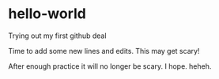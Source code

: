 # hello-world
Trying out my first github deal

Time to add some new lines and edits.  This may get scary!

After enough practice it will no longer be scary.  I hope.  heheh.

